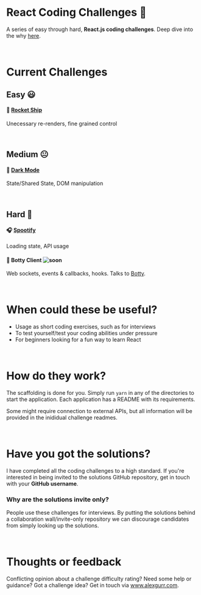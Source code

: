 # React Coding Challenges 👋

A series of easy through hard, **React.js coding challenges**. Deep dive into the why [here](https://dev.to/alexgurr/react-coding-challenges-for-interviews-beginners-1hlk).

&nbsp;
# Current Challenges
## Easy 😃
#### 🚀 [Rocket Ship](https://github.com/alexgurr/react-coding-challenges/tree/master/rocket-ship)
Unecessary re-renders, fine grained control 

&nbsp;
## Medium 😐
#### 🌙 [Dark Mode](https://github.com/alexgurr/react-coding-challenges/tree/master/dark-mode)
State/Shared State, DOM manipulation

&nbsp;
## Hard 😬
#### 🎧 [Spootify](https://github.com/alexgurr/react-coding-challenges/tree/master/spootify)
Loading state, API usage 

#### 🤖 Botty Client ![soon](https://badgen.net/badge/status/coming%20soon/green?icon=)
Web sockets, events & callbacks, hooks. Talks to [Botty](https://github.com/alexgurr/botty).

&nbsp;
# When could these be useful?
- Usage as short coding exercises, such as for interviews
- To test yourself/test your coding abilities under pressure
- For beginners looking for a fun way to learn React 

&nbsp;
# How do they work?
The scaffolding is done for you. Simply run `yarn` in any of the directories to start the application. Each application has a README with its requirements.

Some might require connection to external APIs, but all information will be provided in the inididual challenge readmes.

&nbsp;
# Have you got the solutions?
I have completed all the coding challenges to a high standard. If you're interested in being invited to the solutions GitHub repository, get in touch with your **GitHub username**. 

### Why are the solutions invite only?
People use these challenges for interviews. By putting the solutions behind a collaboration wall/invite-only repository we can discourage candidates from simply looking up the solutions.

&nbsp;
# Thoughts or feedback
Conflicting opinion about a challenge difficulty rating? Need some help or guidance? Got a challenge idea? Get in touch via www.alexgurr.com.

